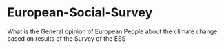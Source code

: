 # European-Social-Survey
What is the General opinion of European People about the climate change based on results of the Survey of the ESS

